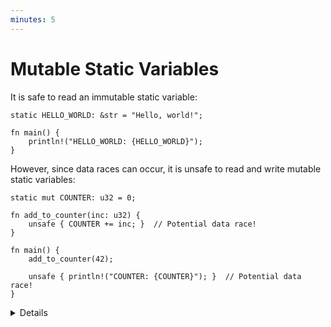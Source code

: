 ```yaml
---
minutes: 5
---
```


# Mutable Static Variables

It is safe to read an immutable static variable:

```rust,editable
static HELLO_WORLD: &str = "Hello, world!";

fn main() {
    println!("HELLO_WORLD: {HELLO_WORLD}");
}
```

However, since data races can occur, it is unsafe to read and write mutable
static variables:

```rust,editable
static mut COUNTER: u32 = 0;

fn add_to_counter(inc: u32) {
    unsafe { COUNTER += inc; }  // Potential data race!
}

fn main() {
    add_to_counter(42);

    unsafe { println!("COUNTER: {COUNTER}"); }  // Potential data race!
}
```

<details>

- The program here is safe because it is single-threaded. However, the Rust compiler is conservative
  and will assume the worst. Try removing the `unsafe` and see how the compiler explains that it is
  undefined behavior to mutate a static from multiple threads.

- Using a mutable static is generally a bad idea, but there are some cases where it might make sense
  in low-level `no_std` code, such as implementing a heap allocator or working with some C APIs.

</details>
